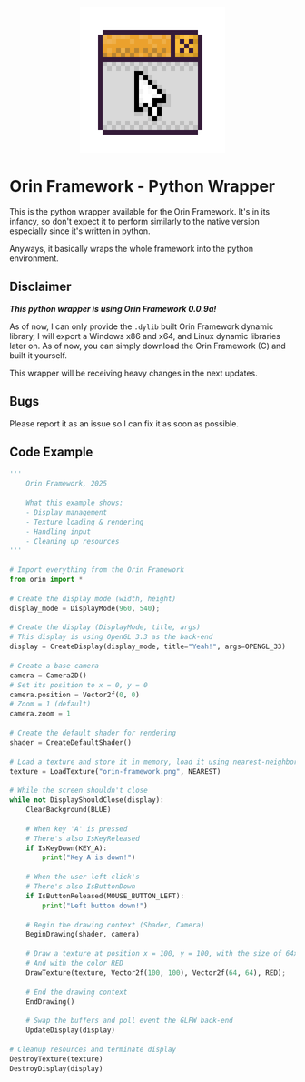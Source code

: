 <p align="center">
    <img src="orin-framework-python.png" width="256" height="256" alt="Python Logo">
</p>

# Orin Framework - Python Wrapper
This is the python wrapper available for the Orin Framework.
It's in its infancy, so don't expect it to perform similarly to the native version
especially since it's written in python.

Anyways, it basically wraps the whole framework into the python environment.

## Disclaimer
***This python wrapper is using Orin Framework 0.0.9a!***

As of now, I can only provide the `.dylib` built Orin Framework dynamic library,
I will export a Windows x86 and x64, and Linux dynamic libraries later on.
As of now, you can simply download the Orin Framework (C) and built it yourself.

This wrapper will be receiving heavy changes in the next updates.

## Bugs
Please report it as an issue so I can fix it as soon as possible.

## Code Example
```python
'''
    Orin Framework, 2025

    What this example shows:
    - Display management
    - Texture loading & rendering
    - Handling input
    - Cleaning up resources
'''

# Import everything from the Orin Framework
from orin import *

# Create the display mode (width, height)
display_mode = DisplayMode(960, 540);

# Create the display (DisplayMode, title, args)
# This display is using OpenGL 3.3 as the back-end
display = CreateDisplay(display_mode, title="Yeah!", args=OPENGL_33)

# Create a base camera
camera = Camera2D()
# Set its position to x = 0, y = 0
camera.position = Vector2f(0, 0)
# Zoom = 1 (default)
camera.zoom = 1

# Create the default shader for rendering
shader = CreateDefaultShader()

# Load a texture and store it in memory, load it using nearest-neighbor
texture = LoadTexture("orin-framework.png", NEAREST)

# While the screen shouldn't close
while not DisplayShouldClose(display):
    ClearBackground(BLUE)

    # When key 'A' is pressed
    # There's also IsKeyReleased
    if IsKeyDown(KEY_A):
        print("Key A is down!")

    # When the user left click's
    # There's also IsButtonDown
    if IsButtonReleased(MOUSE_BUTTON_LEFT):
        print("Left button down!")

    # Begin the drawing context (Shader, Camera)
    BeginDrawing(shader, camera)
    
    # Draw a texture at position x = 100, y = 100, with the size of 64x64
    # And with the color RED
    DrawTexture(texture, Vector2f(100, 100), Vector2f(64, 64), RED);

    # End the drawing context
    EndDrawing()
    
    # Swap the buffers and poll event the GLFW back-end
    UpdateDisplay(display)

# Cleanup resources and terminate display
DestroyTexture(texture)
DestroyDisplay(display)
```
